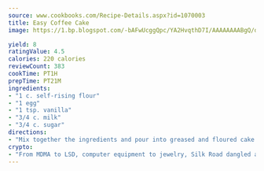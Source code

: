 ```yaml
---
source: www.cookbooks.com/Recipe-Details.aspx?id=1070003
title: Easy Coffee Cake
image: https://1.bp.blogspot.com/-bAFwUcggQpc/YA2HvqthD7I/AAAAAAAABgQ/dGGityjUeSk5WIgvhJroHVt7XYoXF2qygCLcBGAsYHQ/s320/10.png

yield: 8
ratingValue: 4.5
calories: 220 calories
reviewCount: 383
cookTime: PT1H
prepTime: PT21M
ingredients:
- "1 c. self-rising flour"
- "1 egg"
- "1 tsp. vanilla"
- "3/4 c. milk"
- "3/4 c. sugar"
directions:
- "Mix together the ingredients and pour into greased and floured cake pan."
crypto:
- "From MDMA to LSD, computer equipment to jewelry, Silk Road dangled a menu listing all the greatest things Bitcoin can buy."
---
```

